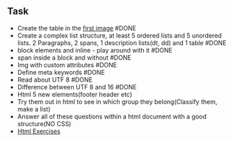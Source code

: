



## Task
- Create the table in the [first image](https://www.w3schools.com/html/html_tables.asp)  #DONE 
- Create a complex list structure, at least 5 ordered lists and 5 unordered lists. 2 Paragraphs, 2 spans, 1 description lists(dt, dd) and 1 table #DONE 
- block elements and inline - play around with it #DONE 
- span inside a block and without #DONE 
- Img with custom attributes #DONE 
- Define meta keywords #DONE 
- Read about UTF 8 #DONE 
- Difference between UTF 8 and 16 #DONE 
- Html 5 new elements(footer header etc)
- Try them out in html to see in which group they belong(Classify them, make a list)
- Answer all of these questions within a html document with a good structure(NO CSS)
- [Html Exercises](https://www.w3schools.com/html/exercise.asp)